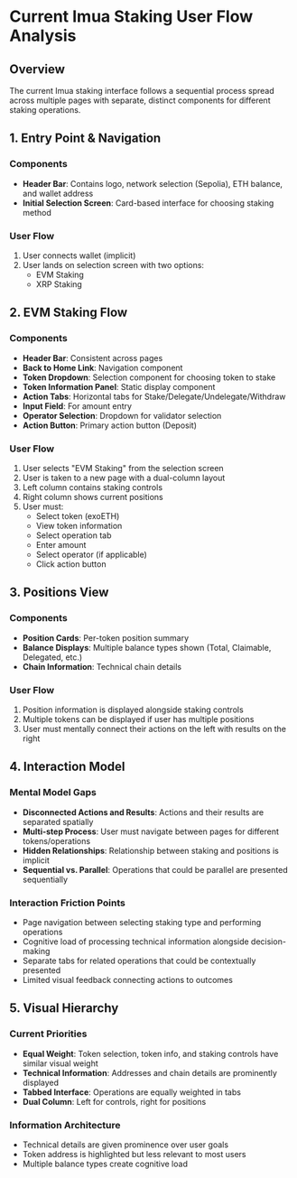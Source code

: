 # Current Imua Staking User Flow Analysis

## Overview
The current Imua staking interface follows a sequential process spread across multiple pages with separate, distinct components for different staking operations.

## 1. Entry Point & Navigation

### Components
- **Header Bar**: Contains logo, network selection (Sepolia), ETH balance, and wallet address
- **Initial Selection Screen**: Card-based interface for choosing staking method

### User Flow
1. User connects wallet (implicit)
2. User lands on selection screen with two options:
   - EVM Staking
   - XRP Staking

## 2. EVM Staking Flow

### Components
- **Header Bar**: Consistent across pages
- **Back to Home Link**: Navigation component
- **Token Dropdown**: Selection component for choosing token to stake
- **Token Information Panel**: Static display component
- **Action Tabs**: Horizontal tabs for Stake/Delegate/Undelegate/Withdraw
- **Input Field**: For amount entry
- **Operator Selection**: Dropdown for validator selection
- **Action Button**: Primary action button (Deposit)

### User Flow
1. User selects "EVM Staking" from the selection screen
2. User is taken to a new page with a dual-column layout
3. Left column contains staking controls
4. Right column shows current positions
5. User must:
   - Select token (exoETH)
   - View token information
   - Select operation tab
   - Enter amount
   - Select operator (if applicable)
   - Click action button

## 3. Positions View

### Components
- **Position Cards**: Per-token position summary
- **Balance Displays**: Multiple balance types shown (Total, Claimable, Delegated, etc.)
- **Chain Information**: Technical chain details

### User Flow
1. Position information is displayed alongside staking controls
2. Multiple tokens can be displayed if user has multiple positions
3. User must mentally connect their actions on the left with results on the right

## 4. Interaction Model

### Mental Model Gaps
- **Disconnected Actions and Results**: Actions and their results are separated spatially
- **Multi-step Process**: User must navigate between pages for different tokens/operations
- **Hidden Relationships**: Relationship between staking and positions is implicit
- **Sequential vs. Parallel**: Operations that could be parallel are presented sequentially

### Interaction Friction Points
- Page navigation between selecting staking type and performing operations
- Cognitive load of processing technical information alongside decision-making
- Separate tabs for related operations that could be contextually presented
- Limited visual feedback connecting actions to outcomes

## 5. Visual Hierarchy

### Current Priorities
- **Equal Weight**: Token selection, token info, and staking controls have similar visual weight
- **Technical Information**: Addresses and chain details are prominently displayed
- **Tabbed Interface**: Operations are equally weighted in tabs
- **Dual Column**: Left for controls, right for positions

### Information Architecture
- Technical details are given prominence over user goals
- Token address is highlighted but less relevant to most users
- Multiple balance types create cognitive load